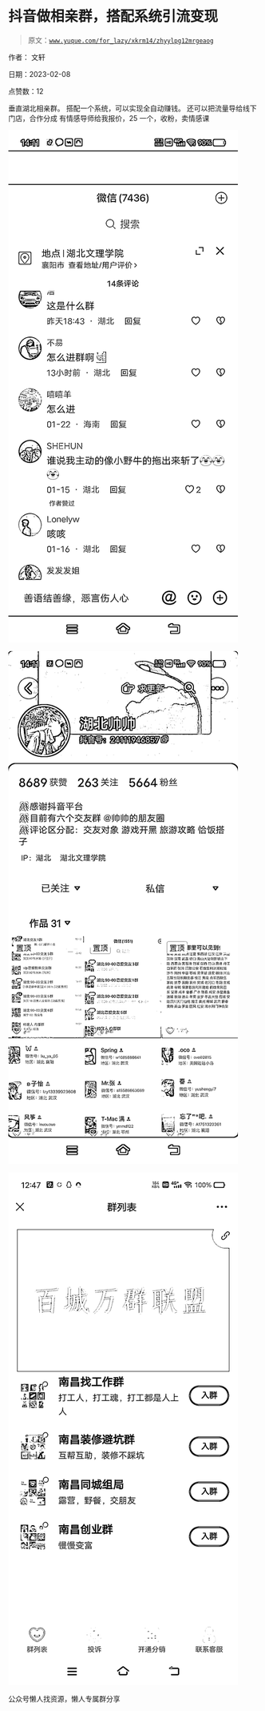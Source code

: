 # 抖音做相亲群，搭配系统引流变现

> 原文：[`www.yuque.com/for_lazy/xkrm14/zhyylpg12mrgeaog`](https://www.yuque.com/for_lazy/xkrm14/zhyylpg12mrgeaog)



作者： 文轩



日期：2023-02-08



点赞数：12



垂直湖北相亲群。 搭配一个系统，可以实现全自动赚钱。 还可以把流量导给线下门店，合作分成 有情感导师给我报价，25 一个，收粉，卖情感课



![](img/69fde860e5fb6232038a7260fd9001fa.png)  

![](img/8e1c053bf194d05b460de420f10debf8.png)  

![](img/448522abfad5a53ea5a4c5e84c1d6982.png)  

公众号懒人找资源，懒人专属群分享

